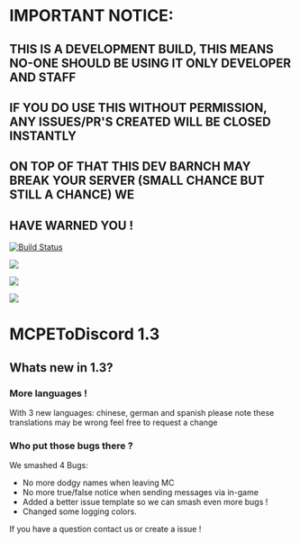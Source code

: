 # IMPORTANT NOTICE:
## THIS IS A DEVELOPMENT BUILD, THIS MEANS NO-ONE SHOULD BE USING IT ONLY DEVELOPER AND STAFF
## IF YOU DO USE THIS WITHOUT PERMISSION, ANY ISSUES/PR'S CREATED WILL BE CLOSED INSTANTLY
## ON TOP OF THAT THIS DEV BARNCH MAY BREAK YOUR SERVER (SMALL CHANCE BUT STILL A CHANCE) WE
## HAVE WARNED YOU !
[![Build Status](https://travis-ci.org/jackthehack21/MCPEToDiscord.svg?branch=dev)](https://travis-ci.org/jackthehack21/MCPEToDiscord)

[![](https://poggit.pmmp.io/shield.state/MCPEToDiscord)](https://poggit.pmmp.io/p/MCPEToDiscord)

[![](https://poggit.pmmp.io/shield.api/MCPEToDiscord)](https://poggit.pmmp.io/p/MCPEToDiscord)

[![](https://poggit.pmmp.io/shield.dl.total/MCPEToDiscord)](https://poggit.pmmp.io/p/MCPEToDiscord)

# MCPEToDiscord 1.3

## Whats new in 1.3?

### More languages !
With 3 new languages: chinese, german and spanish
please note these translations may be wrong feel free to request a change

### Who put those bugs there ?
We smashed 4 Bugs:
- No more dodgy names when leaving MC
- No more true/false notice when sending messages via in-game
- Added a better issue template so we can smash even more bugs !
- Changed some logging colors.

If you have a question contact us or create a issue !
